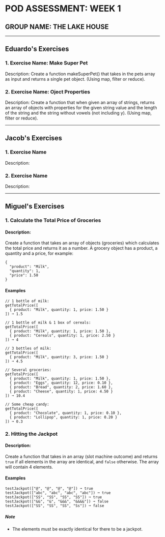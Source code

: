 # POD ASSESSMENT: WEEK 1

## GROUP NAME: THE LAKE HOUSE

---

## Eduardo's Exercises

### 1. Exercise Name:  Make Super Pet

Description: Create a function makeSuperPet() that takes in the pets array as input and returns a single pet object. (Using map, filter or reduce).

### 2. Exercise Name:  Oject Properties

Description: Create a function that when given an array of strings, returns an array of objects with properties
             for the given string value and the length of the string and the string without vowels (not including y). (Using map, filter or reduce).

---

## Jacob's Exercises

### 1. Exercise Name

Description:

### 2. Exercise Name

Description:

---

## Miguel's Exercises

### 1. Calculate the Total Price of Groceries

#### Description: 
Create a function that takes an array of objects (groceries) which calculates the total price and returns it as a number.
A grocery object has a product, a quantity and a price, for example:

````
{
  "product": "Milk",
  "quantity": 1,
  "price": 1.50
}
````

#### Examples

````
// 1 bottle of milk:
getTotalPrice([
  { product: "Milk", quantity: 1, price: 1.50 }
]) ➞ 1.5

// 1 bottle of milk & 1 box of cereals:
getTotalPrice([
  { product: "Milk", quantity: 1, price: 1.50 },
  { product: "Cereals", quantity: 1, price: 2.50 }
]) ➞ 4

// 3 bottles of milk:
getTotalPrice([
  { product: "Milk", quantity: 3, price: 1.50 }
]) ➞ 4.5

// Several groceries:
getTotalPrice([
  { product: "Milk", quantity: 1, price: 1.50 },
  { product: "Eggs", quantity: 12, price: 0.10 },
  { product: "Bread", quantity: 2, price: 1.60 },
  { product: "Cheese", quantity: 1, price: 4.50 }
]) ➞ 10.4

// Some cheap candy:
getTotalPrice([
  { product: "Chocolate", quantity: 1, price: 0.10 },
  { product: "Lollipop", quantity: 1, price: 0.20 }
]) ➞ 0.3
````

### 2. Hitting the Jackpot

#### Description:

Create a function that takes in an array (slot machine outcome) and returns `true` if all elements in the array are identical, and `false` otherwise.
 The array will contain 4 elements.
 
 #### Examples
 
 ````
testJackpot(["@", "@", "@", "@"]) ➞ true
testJackpot(["abc", "abc", "abc", "abc"]) ➞ true
testJackpot(["SS", "SS", "SS", "SS"]) ➞ true
testJackpot(["&&", "&", "&&&", "&&&&"]) ➞ false
testJackpot(["SS", "SS", "SS", "Ss"]) ➞ false
````

##### Note

- The elements must be exactly identical for there to be a jackpot.

